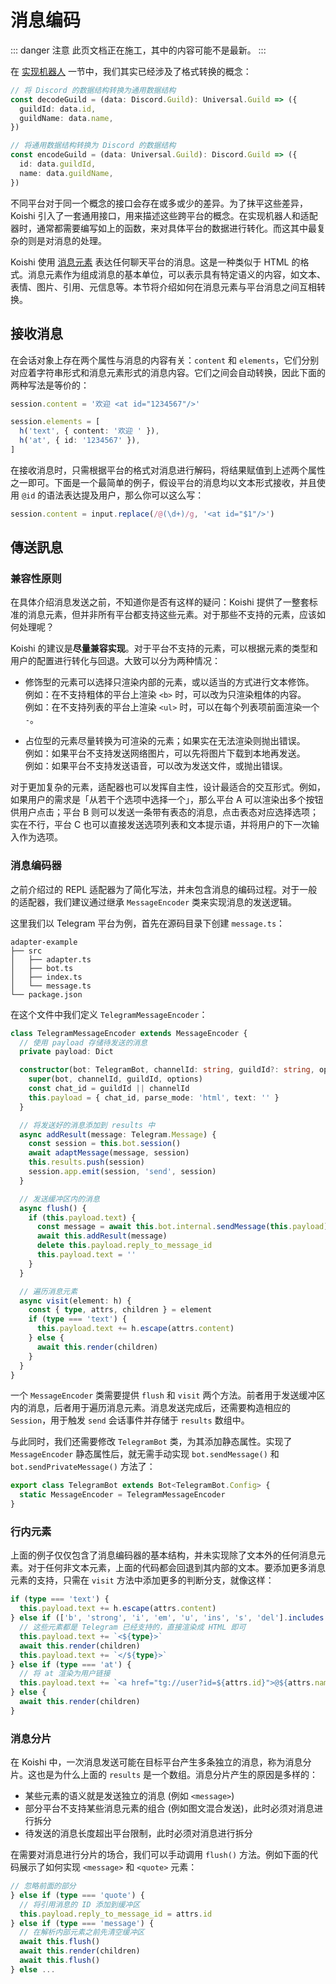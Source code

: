 # 消息编码

::: danger 注意
此页文档正在施工，其中的内容可能不是最新。
:::

在 [实现机器人](./bot.md#在适配器中访问) 一节中，我们其实已经涉及了格式转换的概念：

```ts
// 将 Discord 的数据结构转换为通用数据结构
const decodeGuild = (data: Discord.Guild): Universal.Guild => ({
  guildId: data.id,
  guildName: data.name,
})

// 将通用数据结构转换为 Discord 的数据结构
const encodeGuild = (data: Universal.Guild): Discord.Guild => ({
  id: data.guildId,
  name: data.guildName,
})
```

不同平台对于同一个概念的接口会存在或多或少的差异。为了抹平这些差异，Koishi 引入了一套通用接口，用来描述这些跨平台的概念。在实现机器人和适配器时，通常都需要编写如上的函数，来对具体平台的数据进行转化。而这其中最复杂的则是对消息的处理。

Koishi 使用 [消息元素](../basic/element.md) 表达任何聊天平台的消息。这是一种类似于 HTML 的格式。消息元素作为组成消息的基本单位，可以表示具有特定语义的内容，如文本、表情、图片、引用、元信息等。本节将介绍如何在消息元素与平台消息之间互相转换。

## 接收消息

在会话对象上存在两个属性与消息的内容有关：`content` 和 `elements`，它们分别对应着字符串形式和消息元素形式的消息内容。它们之间会自动转换，因此下面的两种写法是等价的：

```ts
session.content = '欢迎 <at id="1234567"/>'
```

```ts
session.elements = [
  h('text', { content: '欢迎 ' }),
  h('at', { id: '1234567' }),
]
```

在接收消息时，只需根据平台的格式对消息进行解码，将结果赋值到上述两个属性之一即可。下面是一个最简单的例子，假设平台的消息均以文本形式接收，并且使用 `@id` 的语法表达提及用户，那么你可以这么写：

```ts
session.content = input.replace(/@(\d+)/g, '<at id="$1"/>')
```

## 傳送訊息

### 兼容性原则

在具体介绍消息发送之前，不知道你是否有这样的疑问：Koishi 提供了一整套标准的消息元素，但并非所有平台都支持这些元素。对于那些不支持的元素，应该如何处理呢？

Koishi 的建议是**尽量兼容实现**。对于平台不支持的元素，可以根据元素的类型和用户的配置进行转化与回退。大致可以分为两种情况：

- 修饰型的元素可以选择只渲染内部的元素，或以适当的方式进行文本修饰。 <br>例如：在不支持粗体的平台上渲染 `<b>` 时，可以改为只渲染粗体的内容。 <br>例如：在不支持列表的平台上渲染 `<ul>` 时，可以在每个列表项前面渲染一个 `-`。

- 占位型的元素尽量转换为可渲染的元素；如果实在无法渲染则抛出错误。 <br>例如：如果平台不支持发送网络图片，可以先将图片下载到本地再发送。 <br>例如：如果平台不支持发送语音，可以改为发送文件，或抛出错误。

对于更加复杂的元素，适配器也可以发挥自主性，设计最适合的交互形式。例如，如果用户的需求是「从若干个选项中选择一个」，那么平台 A 可以渲染出多个按钮供用户点击；平台 B 则可以发送一条带有表态的消息，点击表态对应选择选项；实在不行，平台 C 也可以直接发送选项列表和文本提示语，并将用户的下一次输入作为选项。

### 消息编码器

之前介绍过的 REPL 适配器为了简化写法，并未包含消息的编码过程。对于一般的适配器，我们建议通过继承 `MessageEncoder` 类来实现消息的发送逻辑。

这里我们以 Telegram 平台为例，首先在源码目录下创建 `message.ts`：

```text{6A}
adapter-example
├── src
│   ├── adapter.ts
│   ├── bot.ts
│   ├── index.ts
│   └── message.ts
└── package.json
```

在这个文件中我们定义 `TelegramMessageEncoder`：

```ts title=message.ts
class TelegramMessageEncoder extends MessageEncoder {
  // 使用 payload 存储待发送的消息
  private payload: Dict

  constructor(bot: TelegramBot, channelId: string, guildId?: string, options?: SendOptions) {
    super(bot, channelId, guildId, options)
    const chat_id = guildId || channelId
    this.payload = { chat_id, parse_mode: 'html', text: '' }
  }

  // 将发送好的消息添加到 results 中
  async addResult(message: Telegram.Message) {
    const session = this.bot.session()
    await adaptMessage(message, session)
    this.results.push(session)
    session.app.emit(session, 'send', session)
  }

  // 发送缓冲区内的消息
  async flush() {
    if (this.payload.text) {
      const message = await this.bot.internal.sendMessage(this.payload)
      await this.addResult(message)
      delete this.payload.reply_to_message_id
      this.payload.text = ''
    }
  }

  // 遍历消息元素
  async visit(element: h) {
    const { type, attrs, children } = element
    if (type === 'text') {
      this.payload.text += h.escape(attrs.content)
    } else {
      await this.render(children)
    }
  }
}
```

一个 `MessageEncoder` 类需要提供 `flush` 和 `visit` 两个方法。前者用于发送缓冲区内的消息，后者用于遍历消息元素。消息发送完成后，还需要构造相应的 `Session`，用于触发 `send` 会话事件并存储于 `results` 数组中。

与此同时，我们还需要修改 `TelegramBot` 类，为其添加静态属性。实现了 `MessageEncoder` 静态属性后，就无需手动实现 `bot.sendMessage()` 和 `bot.sendPrivateMessage()` 方法了：

```ts title=bot.ts
export class TelegramBot extends Bot<TelegramBot.Config> {
  static MessageEncoder = TelegramMessageEncoder
}
```

### 行内元素

上面的例子仅仅包含了消息编码器的基本结构，并未实现除了文本外的任何消息元素。对于任何非文本元素，上面的代码都会回退到其内部的文本。要添加更多消息元素的支持，只需在 `visit` 方法中添加更多的判断分支，就像这样：

```ts
if (type === 'text') {
  this.payload.text += h.escape(attrs.content)
} else if (['b', 'strong', 'i', 'em', 'u', 'ins', 's', 'del'].includes(type)) {
  // 这些元素都是 Telegram 已经支持的，直接渲染成 HTML 即可
  this.payload.text += `<${type}>`
  await this.render(children)
  this.payload.text += `</${type}>`
} else if (type === 'at') {
  // 将 at 渲染为用户链接
  this.payload.text += `<a href="tg://user?id=${attrs.id}">@${attrs.name || attrs.id}</a>`
} else {
  await this.render(children)
}
```

### 消息分片

在 Koishi 中，一次消息发送可能在目标平台产生多条独立的消息，称为消息分片。这也是为什么上面的 `results` 是一个数组。消息分片产生的原因是多样的：

- 某些元素的语义就是发送独立的消息 (例如 `<message>`)
- 部分平台不支持某些消息元素的组合 (例如图文混合发送)，此时必须对消息进行拆分
- 待发送的消息长度超出平台限制，此时必须对消息进行拆分

在需要对消息进行分片的场合，我们可以手动调用 `flush()` 方法。例如下面的代码展示了如何实现 `<message>` 和 `<quote>` 元素：

```ts
// 忽略前面的部分
} else if (type === 'quote') {
  // 将引用消息的 ID 添加到缓冲区
  this.payload.reply_to_message_id = attrs.id
} else if (type === 'message') {
  // 在解析内部元素之前先清空缓冲区
  await this.flush()
  await this.render(children)
  await this.flush()
} else ...
```

